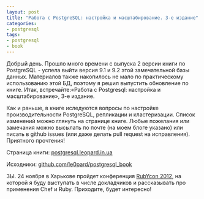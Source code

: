 ```yaml
---
layout: post
title: "Работа с PostgreSQL: настройка и масштабирование. 3-е издание"
categories:
- postgresql
tags:
- postgresql
- book
---
```


Добрый день. Прошло много времени с выпуска 2 версии книги по PostgreSQL - успела выйти версия 9.1 и 9.2 этой замечательной базы данных. Материалов также накопилось не мало по практическому использованию этой БД, поэтому я решил выпустить обновление по книге. Итак, встречайте:«Работа с Postgresql: настройка и масштабирование», 3-е издание.

Как и раньше, в книге иследуются вопросы по настройке производительности PostgreSQL, репликации и кластеризации. Список изменений можно глянуть на странице книге. Любые пожелания или замечания можно высылать по почте (на моем блоге указано) или писать в github issues (или даже делать pull request на исправления). Приятного прочтения!

Страница книги: [postgresql.leopard.in.ua](http://postgresql.leopard.in.ua)

Исходники: [github.com/le0pard/postgresql\_book](http://github.com/le0pard/postgresql\_book)

ЗЫ. 24 ноября в Харькове пройдет конференция [RubYcon 2012](http://rubycon.in.ua/), на которой я буду выступать в числе докладчиков и рассказывать про применения Chef и Ruby. Приходите, будет интересно!